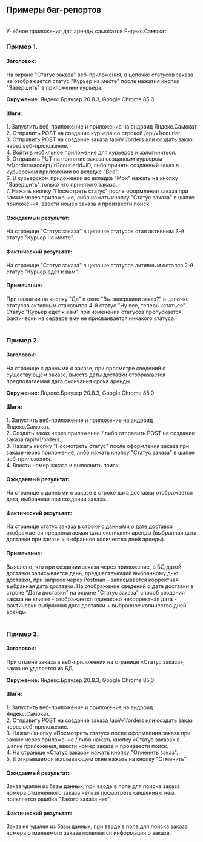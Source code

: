 ## Примеры баг-репортов
<br>
Учебное приложения для аренды самокатов Яндекс.Самокат

<h3>Пример 1.</h3>

<h4>Заголовок:</h4>
На экране "Статус заказа" веб-приложения, в цепочке статусов заказа не отображается статус "Курьер на месте" после нажатия кнопки "Завершить" в приложении курьера.

<b>Окружение:</b>
Яндекс.Браузер 20.8.3, Google Chrome 85.0

<h4>Шаги:</h4>
1.	Запустить веб-приложение и приложение на андроид Яндекс.Самокат
<br>
2.	Отправить POST на создание курьера со строкой /api/v1/courier.
<br>
3.	Отправить POST на создание заказа /api/v1/orders или создать заказ через веб-приложение.
<br>
4.	Войти в мобильное приложение для курьеров и залогиниться.
<br>
5.	Отправить PUT на принятие заказа созданным курьером /v1/orders/accept/id?courierId=ID, либо принять созданный заказ в курьерском приложении во вкладке "Все".
<br>
6.	В курьерском приложении во вкладке "Мои" нажать на кнопку "Завершить" только что принятого заказа.
<br>
7.	Нажать кнопку "Посмотреть статус" после оформления заказа при заказе через приложение, либо нажать кнопку "Статус заказа" в шапке приложения, ввести номер заказа и произвести поиск.


<h4>Ожидаемый результат:</h4>
На странице "Статус заказа" в цепочке статусов стал активным 3-й статус "Курьер на месте".

<h4>Фактический результат:</h4>
На странице "Статус заказа" в цепочке статусов активным остался 2-й статус "Курьер едет к вам".

<h4>Примечание:</h4>
При нажатии на кнопку "Да" в окне "Вы завершили заказ?" в цепочке статусов активным становится 4-й статус "Ну все, теперь кататься". Статус "Курьер едет к вам" при изменении статусов пропускается, фактически на сервере ему не присваивается никакого статуса.

<br>
<br>

<h3>Пример 2.</h3>

<h4>Заголовок:</h4>
На странице с данными о заказе, при просмотре сведений о существующем заказе, вместо даты доставки отображается предполагаемая дата окончания срока аренды.

<b>Окружение:</b>
Яндекс.Браузер 20.8.3, Google Chrome 85.0

<h4>Шаги:</h4>
1.	Запустить веб-приложение и приложение на андроид Яндекс.Самокат.
<br>
2.	Создать заказ через приложение / либо отправить POST на создание заказа /api/v1/orders.
<br>
3.	Нажать кнопку "Посмотреть статус" после оформления заказа при заказе через приложение, либо нажать кнопку "Статус заказа" в шапке веб-приложения.
<br>
4.	Ввести номер заказа и выполнить поиск.

<h4>Ожидаемый результат:</h4>
На странице с данными о заказе в строке дата доставки отображается дата, выбранная при создании заказа.

<h4>Фактический результат:</h4>
На странице статус заказа в строке с данными о дате доставки отображается предполагаемая дата окончания аренды (выбранная дата доставки при заказе + выбранное количество дней аренды).

<h4>Примечание:</h4>
Выявлено, что при создании заказа через приложение, в БД датой доставки записывается день, предшествующий выбранному дню доставки, при запросе через Postman - записывается корректная выбранная дата доставки. На отображение сведений о дате доставки в строке "Дата доставки" на экране "Статус заказа" способ создания заказа не влияет - отображается одинаково некорректная дата - фактически выбранная дата доставки + выбранное количество дней аренды.

<br>
<br>

<h3>Пример 3.</h3>

<h4>Заголовок:</h4>
При отмене заказа в веб-приложении на странице «Статус заказа», заказ не удаляется из БД.

<b>Окружение:</b>
Яндекс.Браузер 20.8.3, Google Chrome 85.0

<h4>Шаги:</h4>
1.	Запустить веб-приложение и приложение на андроид Яндекс.Самокат.
<br>
2.	Отправить POST на создание заказа /api/v1/orders или создать заказ через веб-приложение.
<br>
3.	Нажать кнопку «Посмотреть статус» после оформления заказа при заказе через приложение / либо нажать кнопку «Статус заказа» в шапке приложения, ввести номер заказа и произвести поиск.
<br>
4.	На странице «Статус заказа» нажать кнопку "Отменить заказ".
<br>
5.	В открывшемся всплывающем окне нажать на кнопку "Отменить".

<h4>Ожидаемый результат:</h4>
Заказ удален из базы данных, при вводе в поле для поиска заказа номера отмененного заказа нельзя посмотреть сведения о нем, появляется ошибка "Такого заказа нет".

<h4>Фактический результат:</h4>
Заказ не удален из базы данных, при вводе в поле для поиска заказа номера отменяемого заказа появляется информация о заказе.

